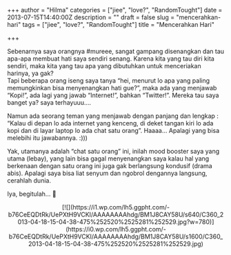 +++
author = "Hilma"
categories = ["jiee", "love?", "RandomTought"]
date = 2013-07-15T14:40:00Z
description = ""
draft = false
slug = "mencerahkan-hari"
tags = ["jiee", "love?", "RandomTought"]
title = "Mencerahkan Hari"

+++

Sebenarnya saya orangnya #mureee, sangat gampang disenangkan dan tau apa-apa membuat hati saya sendiri senang. Karena kita yang tau diri kita sendiri, maka kita yang tau apa yang dibutuhkan untuk menceriakan harinya, ya gak?   
Tapi beberapa orang iseng saya tanya “hei, menurut lo apa yang paling memungkinkan bisa menyenangkan hati gue?”, maka ada yang menjawab “Kopi!”, ada lagi yang jawab “Internet!”, bahkan “Twitter!”. Mereka tau saya banget ya? saya terhayuuu….

Namun ada seorang teman yang menjawab dengan panjang dan lengkap : “Kalau di depan lo ada internet yang kenceng, di deket tangan kiri lo ada kopi dan di layar laptop lo ada chat satu orang”. Haaaa… Apalagi yang bisa melebihi itu jawabannya. :)))

Yak, utamanya adalah “chat satu orang” ini, inilah mood booster saya yang utama (lebay), yang lain bisa gagal menyenangkan saya kalau hal yang berkenaan dengan satu orang ini juga gak berlangsung kondusif (drama abis). Apalagi saya bisa liat senyum dan ngobrol dengannya langsung, cerahlah dunia.

Iya, begitulah… 🙂

<div class="separator" style="clear: both; text-align: center;">[![](https://i1.wp.com/lh5.ggpht.com/-b76CeEQDtRk/UePXtH9VCKI/AAAAAAAAhdg/BM1J8CAY58U/s640/C360_2013-04-18-15-04-38-475%252520%2525281%252529.jpg?w=780)](https://i0.wp.com/lh5.ggpht.com/-b76CeEQDtRk/UePXtH9VCKI/AAAAAAAAhdg/BM1J8CAY58U/s1600/C360_2013-04-18-15-04-38-475%252520%2525281%252529.jpg)</div>

